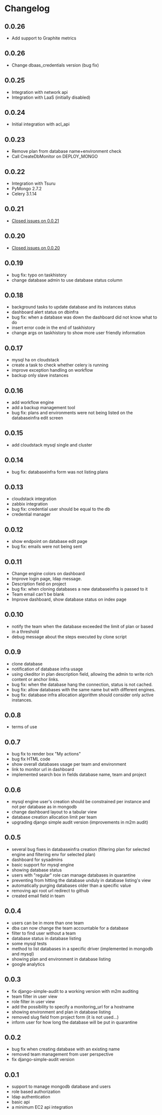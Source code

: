 # Changelog
## 0.0.26
* Add support to Graphite metrics

## 0.0.26
* Change dbaas_credentials version (bug fix)

## 0.0.25
* Integration with network api
* Integration with LaaS (initially disabled)

## 0.0.24
* Initial integration with acl_api

## 0.0.23
* Remove plan from database name+environment check
* Call CreateDbMonitor on DEPLOY_MONGO

## 0.0.22
* Integration with Tsuru
* PyMongo 2.7.2
* Celery 3.1.14

## 0.0.21
* [Closed issues on 0.0.21]

## 0.0.20
* [Closed issues on 0.0.20]


## 0.0.19
* bug fix: typo on taskhistory
* change database admin to use database status column

## 0.0.18
* background tasks to update database and its instances status
* dashboard alert status on dbinfra
* bug fix: when a database was down the dashboard did not know what to do
* insert error code in the end of taskhistory
* change args on taskhistory to show more user friendly information

## 0.0.17
* mysql ha on cloudstack
* create a task to check whether celery is running
* improve exception handling on workflow
* backup only slave instances


## 0.0.16
* add workflow engine
* add a backup management tool
* bug fix: plans and environments were not being listed on the databaseinfra edit screen


## 0.0.15
* add cloudstack mysql single and cluster

## 0.0.14
* bug fix: databaseinfra form was not listing plans

## 0.0.13
* cloudstack integration
* zabbix integration
* bug fix: credential user should be equal to the db
* credential manager

## 0.0.12
* show endpoint on database edit page
* bug fix: emails were not being sent

## 0.0.11
* Change engine colors on dashboard
* Improve login page, ldap message.
* Description field on project
* bug fix: when cloning databases a new databaseinfra is passed to it
* Team email can't be blank
* Improve dashboard, show database status on index page


## 0.0.10
* notify the team when the database exceeded the limit of plan or based  in a threshold
* debug message about the steps executed by clone script

## 0.0.9
* clone database
* notification of database infra usage
* using ckeditor in plan description field, allowing the admin to write rich content or anchor links.
* bug fix: when the database hang the connection, status is not cached.
* bug fix: allow databases with the same name but with different engines.
* bug fix: database infra allocation algorithm should consider only active instances.

## 0.0.8
* terms of use

## 0.0.7
* bug fix to render box "My actions"
* bug fix HTML code
* show overall databases usage per team and environment
* link to monitor url in dashboard
* implemented search box in fields database name, team and project

## 0.0.6

* mysql engine user's creation should be constrained per instance and not per database as in mongodb
* change dashboard layout to a tabular view
* database creation allocation limit per team
* upgrading django simple audit version (improvements in m2m audit)

## 0.0.5

* several bug fixes in databaseinfra creation (filtering plan for selected engine and filtering env for selected plan)
* dashboard for sysadmins
* basic support for mysql engine
* showing database status
* users with "regular" role can manage databases in quarantine
* preventing from hitting the database unduly in database listing's view
* automatically purging databases older than a specific value
* removing api root url redirect to github
* created email field in team

## 0.0.4

* users can be in more than one team
* dba can now change the team accountable for a database
* filter to find user without a team
* database status in database listing
* some mysql tests
* method to list databases in a specific driver (implemented in mongodb and mysql)
* showing plan and environment in database listing
* google analytics


## 0.0.3

* fix django-simple-audit to a working version with m2m auditing
* team filter in user view
* role filter in user view
* add the possibility to specify a monitoring_url for a hostname
* showing environment and plan in database listing
* removed slug field from project form (it is not used...)
* inform user for how long the database will be put in quarantine

## 0.0.2

* bug fix when creating database with an existing name
* removed team management from user perspective
* fix django-simple-audit version

## 0.0.1

* support to manage mongodb database and users
* role based authorization
* ldap authentication
* basic api
* a minimum EC2 api integration

[Closed issues on 0.0.20]: https://github.com/globocom/database-as-a-service/issues?q=milestone%3ASprint4.Q3.2014

[Closed issues on 0.0.21]: https://github.com/globocom/database-as-a-service/issues?q=milestone%3ASprint5.Q3.2014+is%3Aclosed
